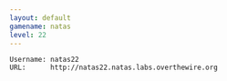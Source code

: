 ```yaml
---
layout: default
gamename: natas
level: 22
---
```

    Username: natas22
    URL:      http://natas22.natas.labs.overthewire.org
